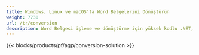 ```yaml
---
title: Windows, Linux ve macOS'ta Word Belgelerini Dönüştürün 
weight: 7730
url: /tr/conversion
description: Word Belgesi işleme ve dönüştürme için yüksek kodlu .NET, Java ve C++ kitaplıkları.
---
```


{{< blocks/products/pf/agp/conversion-solution >}} 